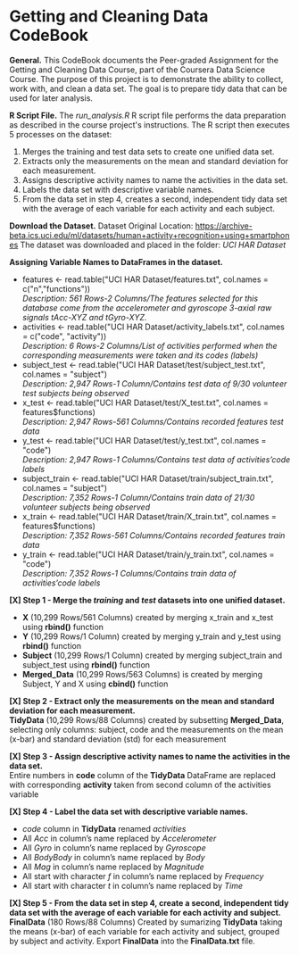 # Getting and Cleaning Data CodeBook
**General.**  This CodeBook documents the Peer-graded Assignment for the Getting and Cleaning Data Course, part of the Coursera Data Science Course.
The purpose of this project is to demonstrate the ability to collect, work with, and clean a data set. The goal is to prepare tidy data that can 
be used for later analysis.

**R Script File.** The *run_analysis.R* R script file performs the data preparation as described in the course project's instructions.  The R script then
executes 5 processes on the dataset:
1.  Merges the training and test data sets to create one unified data set.
2.  Extracts only the measurements on the mean and standard deviation for each measurement. 
3.  Assigns descriptive activity names to name the activities in the data set.
4.  Labels the data set with descriptive variable names. 
5.  From the data set in step 4, creates a second, independent tidy data set with the average of each variable for each activity and each subject.

**Download the Dataset.**
Dataset Original Location:  https://archive-beta.ics.uci.edu/ml/datasets/human+activity+recognition+using+smartphones
The dataset was downloaded and placed in the folder:  *UCI HAR Dataset*

**Assigning Variable Names to DataFrames in the dataset.**
- features <- read.table("UCI HAR Dataset/features.txt", col.names = c("n","functions"))<br/>
*Description: 561 Rows-2 Columns/The features selected for this database come from the accelerometer and gyroscope 3-axial raw signals tAcc-XYZ and tGyro-XYZ.*
- activities <- read.table("UCI HAR Dataset/activity_labels.txt", col.names = c("code", "activity"))<br/>
*Description: 6 Rows-2 Columns/List of activities performed when the corresponding measurements were taken and its codes (labels)*
- subject_test <- read.table("UCI HAR Dataset/test/subject_test.txt", col.names = "subject") <br/>
*Description: 2,947 Rows-1 Column/Contains test data of 9/30 volunteer test subjects being observed*
- x_test <- read.table("UCI HAR Dataset/test/X_test.txt", col.names = features$functions) <br/>
*Description: 2,947 Rows-561 Columns/Contains recorded features test data*
- y_test <- read.table("UCI HAR Dataset/test/y_test.txt", col.names = "code") <br/>
*Description: 2,947 Rows-1 Columns/Contains test data of activities’code labels*
- subject_train <- read.table("UCI HAR Dataset/train/subject_train.txt", col.names = "subject") <br/>
*Description: 7,352 Rows-1 Column/Contains train data of 21/30 volunteer subjects being observed*
- x_train <- read.table("UCI HAR Dataset/train/X_train.txt", col.names = features$functions) <br/>
*Description: 7,352 Rows-561 Columns/Contains recorded features train data*
- y_train <- read.table("UCI HAR Dataset/train/y_train.txt", col.names = "code") <br/>
*Description: 7,352 Rows-1 Columns/Contains train data of activities’code labels* 

 **[X] Step 1 - Merge the *training* and *test* datasets into one unified dataset.**
- **X** (10,299 Rows/561 Columns) created by merging x_train and x_test using **rbind()** function
- **Y** (10,299 Rows/1 Column) created by merging y_train and y_test using **rbind()** function
- **Subject** (10,299 Rows/1 Column) created by merging subject_train and subject_test using **rbind()** function
- **Merged_Data** (10,299 Rows/563 Columns) is created by merging Subject, Y and X using **cbind()** function

 **[X] Step 2 - Extract only the measurements on the mean and standard deviation for each measurement.** <br/>
 **TidyData** (10,299 Rows/88 Columns) created by subsetting **Merged_Data**, selecting only columns: subject, code and the measurements on the mean (x-bar) and standard deviation (std) for each measurement
 
 **[X] Step 3 - Assign descriptive activity names to name the activities in the data set.** <br/>
 Entire numbers in **code** column of the **TidyData** DataFrame are replaced with corresponding **activity** taken from second column of the activities variable
 
 **[X] Step 4 - Label the data set with descriptive variable names.**
- *code* column in **TidyData** renamed *activities*
- All *Acc* in column’s name replaced by *Accelerometer*
- All *Gyro* in column’s name replaced by *Gyroscope*
- All *BodyBody* in column’s name replaced by *Body*
- All *Mag* in column’s name replaced by *Magnitude*
- All start with character *f* in column’s name replaced by *Frequency*
- All start with character *t* in column’s name replaced by *Time*

 **[X] Step 5 - From the data set in step 4, create a second, independent tidy data set with the average of each variable for each activity and subject.**<br/>
**FinalData** (180 Rows/88 Columns) Created by sumarizing **TidyData** taking the means (x-bar) of each variable for each activity and subject, grouped by subject and activity.
Export **FinalData** into the **FinalData.txt** file.
